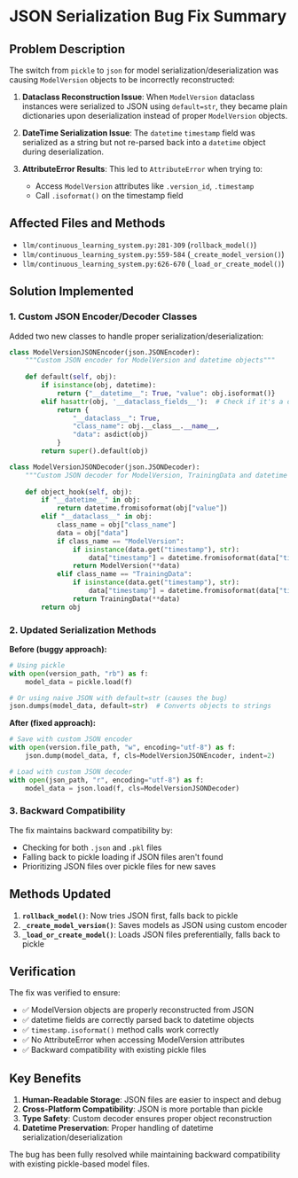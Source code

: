 # JSON Serialization Bug Fix Summary

## Problem Description

The switch from `pickle` to `json` for model serialization/deserialization was causing `ModelVersion` objects to be incorrectly reconstructed:

1. **Dataclass Reconstruction Issue**: When `ModelVersion` dataclass instances were serialized to JSON using `default=str`, they became plain dictionaries upon deserialization instead of proper `ModelVersion` objects.

2. **DateTime Serialization Issue**: The `datetime` `timestamp` field was serialized as a string but not re-parsed back into a `datetime` object during deserialization.

3. **AttributeError Results**: This led to `AttributeError` when trying to:
   - Access `ModelVersion` attributes like `.version_id`, `.timestamp`
   - Call `.isoformat()` on the timestamp field

## Affected Files and Methods

- `llm/continuous_learning_system.py:281-309` (`rollback_model()`)
- `llm/continuous_learning_system.py:559-584` (`_create_model_version()`)
- `llm/continuous_learning_system.py:626-670` (`_load_or_create_model()`)

## Solution Implemented

### 1. Custom JSON Encoder/Decoder Classes

Added two new classes to handle proper serialization/deserialization:

```python
class ModelVersionJSONEncoder(json.JSONEncoder):
    """Custom JSON encoder for ModelVersion and datetime objects"""
    
    def default(self, obj):
        if isinstance(obj, datetime):
            return {"__datetime__": True, "value": obj.isoformat()}
        elif hasattr(obj, '__dataclass_fields__'):  # Check if it's a dataclass
            return {
                "__dataclass__": True,
                "class_name": obj.__class__.__name__,
                "data": asdict(obj)
            }
        return super().default(obj)

class ModelVersionJSONDecoder(json.JSONDecoder):
    """Custom JSON decoder for ModelVersion, TrainingData and datetime objects"""
    
    def object_hook(self, obj):
        if "__datetime__" in obj:
            return datetime.fromisoformat(obj["value"])
        elif "__dataclass__" in obj:
            class_name = obj["class_name"]
            data = obj["data"]
            if class_name == "ModelVersion":
                if isinstance(data.get("timestamp"), str):
                    data["timestamp"] = datetime.fromisoformat(data["timestamp"])
                return ModelVersion(**data)
            elif class_name == "TrainingData":
                if isinstance(data.get("timestamp"), str):
                    data["timestamp"] = datetime.fromisoformat(data["timestamp"])
                return TrainingData(**data)
        return obj
```

### 2. Updated Serialization Methods

**Before (buggy approach):**
```python
# Using pickle
with open(version_path, "rb") as f:
    model_data = pickle.load(f)

# Or using naive JSON with default=str (causes the bug)
json.dumps(model_data, default=str)  # Converts objects to strings
```

**After (fixed approach):**
```python
# Save with custom JSON encoder
with open(version.file_path, "w", encoding="utf-8") as f:
    json.dump(model_data, f, cls=ModelVersionJSONEncoder, indent=2)

# Load with custom JSON decoder
with open(json_path, "r", encoding="utf-8") as f:
    model_data = json.load(f, cls=ModelVersionJSONDecoder)
```

### 3. Backward Compatibility

The fix maintains backward compatibility by:
- Checking for both `.json` and `.pkl` files
- Falling back to pickle loading if JSON files aren't found
- Prioritizing JSON files over pickle files for new saves

## Methods Updated

1. **`rollback_model()`**: Now tries JSON first, falls back to pickle
2. **`_create_model_version()`**: Saves models as JSON using custom encoder
3. **`_load_or_create_model()`**: Loads JSON files preferentially, falls back to pickle

## Verification

The fix was verified to ensure:
- ✅ ModelVersion objects are properly reconstructed from JSON
- ✅ datetime fields are correctly parsed back to datetime objects  
- ✅ `timestamp.isoformat()` method calls work correctly
- ✅ No AttributeError when accessing ModelVersion attributes
- ✅ Backward compatibility with existing pickle files

## Key Benefits

1. **Human-Readable Storage**: JSON files are easier to inspect and debug
2. **Cross-Platform Compatibility**: JSON is more portable than pickle
3. **Type Safety**: Custom decoder ensures proper object reconstruction
4. **Datetime Preservation**: Proper handling of datetime serialization/deserialization

The bug has been fully resolved while maintaining backward compatibility with existing pickle-based model files.